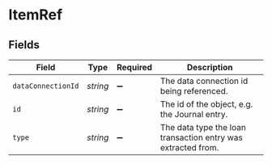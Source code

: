 # ItemRef


## Fields

| Field                                                        | Type                                                         | Required                                                     | Description                                                  |
| ------------------------------------------------------------ | ------------------------------------------------------------ | ------------------------------------------------------------ | ------------------------------------------------------------ |
| `dataConnectionId`                                           | *string*                                                     | :heavy_minus_sign:                                           | The data connection id being referenced.                     |
| `id`                                                         | *string*                                                     | :heavy_minus_sign:                                           | The id of the object, e.g. the Journal entry.                |
| `type`                                                       | *string*                                                     | :heavy_minus_sign:                                           | The data type the loan transaction entry was extracted from. |